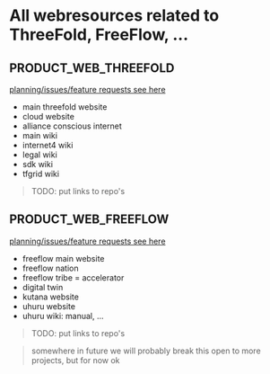 # All webresources related to ThreeFold, FreeFlow, ...

## PRODUCT_WEB_THREEFOLD

[planning/issues/feature requests see here](https://circles.threefold.me/project/despiegk-product_web_threefold)

- main threefold website
- cloud website
- alliance conscious internet
- main wiki
- internet4 wiki
- legal wiki
- sdk wiki
- tfgrid wiki

> TODO: put links to repo's

## PRODUCT_WEB_FREEFLOW

[planning/issues/feature requests see here](https://circles.threefold.me/project/despiegk-product_web_freeflow/issues)

- freeflow main website
- freeflow nation
- freeflow tribe = accelerator
- digital twin
- kutana website
- uhuru website
- uhuru wiki: manual, ...


> TODO: put links to repo's

> somewhere in future we will probably break this open to more projects, but for now ok
